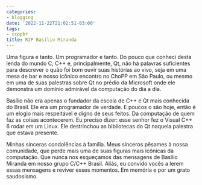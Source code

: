 ```yaml
---
categories:
- blogging
date: '2022-11-22T21:02:51-03:00'
tags:
- ccppbr
title: RIP Basílio Miranda
---
```


Uma figura e tanto. Um programador e tanto. Do pouco que conheci desta lenda do mundo C, C++ e, principalmente, Qt, não há palavras suficientes para descrever o quão foi bom ouvir suas histórias ao vivo, seja em uma mesa de bar e nosso icônico encontro no ChoPP em São Paulo, ou mesmo em uma de suas palestras sobre Qt no prédio da Microsoft onde ele demonstra um domínio admirável da computação do dia a dia.

Basílio não era apenas o fundador da escola de C++ e Qt mais conhecida do Brasil. Ele era um programador de verdade. E poucos o são hoje, então é um elogio mais respeitável e digno de seus feitos. Da computação de quem faz as coisas acontecerem. Eu preciso dizer: esse senhor fez o Visual C++ 6 rodar em um Linux. Ele destrinchou as bibliotecas do Qt naquela palestra que estava presente.

Minhas sinceras condolências à família. Meus sinceros pêsames à nossa comunidade, que perde mais uma de suas figuras mais icônicas da computação. Que nunca nos esqueçamos das mensagens de Basílio Miranda em nosso grupo C/C++ Brasil. Aliás, eu convido vocês a lerem essas mensagens e reviver esses momentos. Em memória e por um grato saudosismo.

